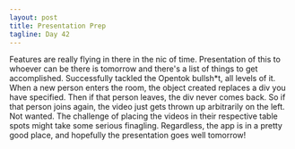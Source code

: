 ```yaml
---
layout: post
title: Presentation Prep
tagline: Day 42
---
```


Features are really flying in there in the nic of time. Presentation of this to whoever can be there is tomorrow and there's a list of things to get accomplished. Successfully tackled the Opentok bullsh*t, all levels of it. When a new person enters the room, the object created replaces a div you have specified. Then if that person leaves, the div never comes back. So if that person joins again, the video just gets thrown up arbitrarily on the left. Not wanted. The challenge of placing the videos in their respective table spots might take some serious finagling. Regardless, the app is in a pretty good place, and hopefully the presentation goes well tomorrow! 